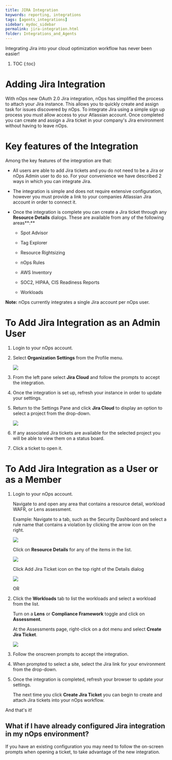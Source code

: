 ```yaml
---
title: JIRA Integration
keywords: reporting, integrations
tags: [agents_integrations]
sidebar: mydoc_sidebar
permalink: jira-integration.html
folder: Integrations_and_Agents
---
```


Integrating Jira into your cloud optimization workflow has never been easier!

1. TOC
{:toc}

**Adding Jira Integration**
===========================

With nOps new OAuth 2.0 Jira integration, nOps has simplified the process to attach your Jira instance. This allows you to quickly create and assign task for issues discovered by nOps. To integrate Jira using a simple sign up process you must allow access to your Atlassian account. Once completed you can create and assign a Jira ticket in your company's Jira environment without having to leave nOps.

Key features of the Integration
===============================

Among the key features of the integration are that:

* All users are able to add Jira tickets and you do not need to be a Jira or nOps Admin user to do so. For your convenience we have described 2 ways in which you can integrate Jira.
    
* The integration is simple and does not require extensive configuration, however you must provide a link to your companies Atlassian Jira account in order to connect it.
    
* Once the integration is complete you can create a Jira ticket through any **Resource Details** dialogs. These are available from any of the following areas**:**
    
    * Spot Advisor
        
    * Tag Explorer
        
    * Resource Rightsizing
        
    * nOps Rules
        
    * AWS Inventory
        
    * SOC2, HIPAA, CIS Readiness Reports
        
    * Workloads
        
    

**Note:** nOps currently integrates a single Jira account per nOps user.

To Add Jira Integration as an Admin User
========================================

1.  Login to your nOps account.
    
2.  Select **Organization Settings** from the Profile menu.
        
    
    [![](https://downloads.intercomcdn.com/i/o/472721092/0cb093606c475b8079f94c94/Screen+Shot+2022-02-28+at+8.00.39+PM.png)](https://downloads.intercomcdn.com/i/o/472721092/0cb093606c475b8079f94c94/Screen+Shot+2022-02-28+at+8.00.39+PM.png)
    
3.  From the left pane select **Jira Cloud** and follow the prompts to accept the integration.
    
4.  Once the integration is set up, refresh your instance in order to update your settings.
    
5.  Return to the Settings Pane and click **Jira Cloud** to display an option to select a project from the drop-down.
    
    [![](https://downloads.intercomcdn.com/i/o/472722480/e724b7efc1135755b584e494/Screen+Shot+2022-02-28+at+8.13.54+PM.png)](https://downloads.intercomcdn.com/i/o/472722480/e724b7efc1135755b584e494/Screen+Shot+2022-02-28+at+8.13.54+PM.png)
    
6.  If any associated Jira tickets are available for the selected project you will be able to view them on a status board.
    
7.  Click a ticket to open it.
    

To Add Jira Integration as a User or as a Member
================================================

1.  Login to your nOps account.
    
    Navigate to and open any area that contains a resource detail, workload WAFR, or Lens assessment.
    
    Example: Navigate to a tab, such as the Security Dashboard and select a rule name that contains a violation by clicking the arrow icon on the right.
    
    [![](https://downloads.intercomcdn.com/i/o/472729967/934d21a0654754bd51198b5b/image.png)](https://downloads.intercomcdn.com/i/o/472729967/934d21a0654754bd51198b5b/image.png)
    
    Click on **Resource Details** for any of the items in the list.
    
    [![](https://downloads.intercomcdn.com/i/o/472730593/01dd47c0e80509637763c9a0/Screen+Shot+2022-02-28+at+8.54.20+PM.png)](https://downloads.intercomcdn.com/i/o/472730593/01dd47c0e80509637763c9a0/Screen+Shot+2022-02-28+at+8.54.20+PM.png)
    
    Click Add Jira Ticket icon on the top right of the Details dialog
    
    [![](https://downloads.intercomcdn.com/i/o/472730912/90e3504db494a17f4d8eb9a4/Screen+Shot+2022-02-28+at+8.58.05+PM.png)](https://downloads.intercomcdn.com/i/o/472730912/90e3504db494a17f4d8eb9a4/Screen+Shot+2022-02-28+at+8.58.05+PM.png)
    
    OR
    
2.  Click the **Workloads** tab to list the workloads and select a workload from the list.
    
    Turn on a **Lens** or **Compliance Framework** toggle and click on **Assessment**.
    
    At the Assessments page, right-click on a dot menu and select **Create Jira Ticket**.
    
    [![](https://downloads.intercomcdn.com/i/o/472734390/f36558bb9662615592987a69/Screen+Shot+2022-02-28+at+9.12.08+PM.png)](https://downloads.intercomcdn.com/i/o/472734390/f36558bb9662615592987a69/Screen+Shot+2022-02-28+at+9.12.08+PM.png)
    
3.  Follow the onscreen prompts to accept the integration.
    
4.  When prompted to select a site, select the Jira link for your environment from the drop-down.
    
5.  Once the integration is completed, refresh your browser to update your settings.
    
    The next time you click **Create Jira Ticket** you can begin to create and attach Jira tickets into your nOps workflow.
    

And that's it!

What if I have already configured Jira integration in my nOps environment?
--------------------------------------------------------------------------

If you have an existing configuration you may need to follow the on-screen prompts when opening a ticket, to take advantage of the new integration.